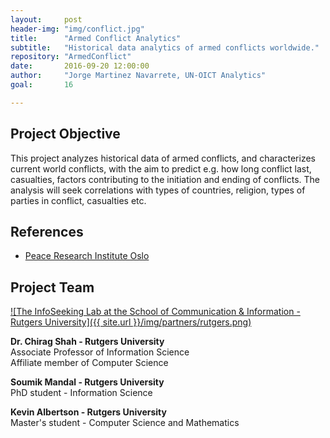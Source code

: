 ```yaml
---
layout:     post
header-img: "img/conflict.jpg"
title:      "Armed Conflict Analytics"
subtitle:   "Historical data analytics of armed conflicts worldwide."
repository: "ArmedConflict"
date:       2016-09-20 12:00:00
author:     "Jorge Martinez Navarrete, UN-OICT Analytics"
goal:		16

---
```

Project Objective
------------

This project analyzes historical data of armed conflicts, and characterizes current world conflicts, with the aim to predict e.g. how long conflict last, casualties, factors contributing to the initiation and ending of conflicts. The analysis will seek correlations with types of countries, religion, types of parties in conflict, casualties etc. 

References
------------

- [Peace Research Institute Oslo](https://www.prio.org/Data/Armed-Conflict/)



Project Team
------------

[![The InfoSeeking Lab at the School of Communication & Information - Rutgers University]({{ site.url }}/img/partners/rutgers.png)](http://www.infoseeking.org/)

**Dr. Chirag Shah - Rutgers University**  
Associate Professor of Information Science  
Affiliate member of Computer Science


**Soumik Mandal - Rutgers University**  
PhD student - Information Science


**Kevin Albertson - Rutgers University**  
Master's student - Computer Science and Mathematics

